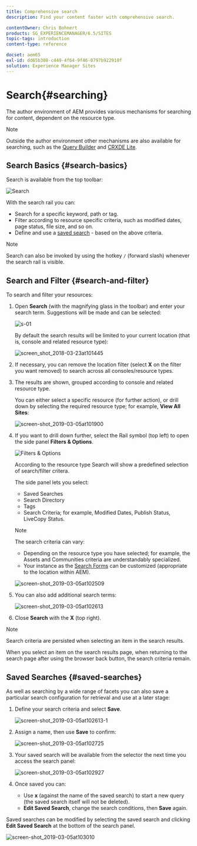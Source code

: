 ```yaml
---
title: Comprehensive search
description: Find your content faster with comprehensive search.

contentOwner: Chris Bohnert
products: SG_EXPERIENCEMANAGER/6.5/SITES
topic-tags: introduction
content-type: reference

docset: aem65
exl-id: dd65b308-c449-4f64-9f46-0797b922910f
solution: Experience Manager Sites
---
```

# Search{#searching}

The author environment of AEM provides various mechanisms for searching for content, dependent on the resource type.

>[!NOTE]
>
>Outside the author environment other mechanisms are also available for searching, such as the [Query Builder](/help/sites-developing/querybuilder-api.md) and [CRXDE Lite](/help/sites-developing/developing-with-crxde-lite.md).

## Search Basics {#search-basics}

Search is available from the top toolbar:

![Search](do-not-localize/chlimage_1-17.png)

With the search rail you can:

* Search for a specific keyword, path or tag.
* Filter according to resource specific criteria, such as modified dates, page status, file size, and so on.
* Define and use a [saved search](#saved-searches) - based on the above criteria.

>[!NOTE]
>
>Search can also be invoked by using the hotkey `/` (forward slash) whenever the search rail is visible.

## Search and Filter {#search-and-filter}

To search and filter your resources:

1. Open **Search** (with the magnifying glass in the toolbar) and enter your search term. Suggestions will be made and can be selected:

   ![s-01](assets/s-01.png)

   By default the search results will be limited to your current location (that is, console and related resource type):

   ![screen_shot_2018-03-23at101445](assets/screen_shot_2018-03-23at101445.png)

1. If necessary, you can remove the location filter (select **X** on the filter you want removed) to search across all consoles/resource types.
1. The results are shown, grouped according to console and related resource type.

   You can either select a specific resource (for further action), or drill down by selecting the required resource type; for example, **View All Sites**:

   ![screen-shot_2019-03-05at101900](assets/screen-shot_2019-03-05at101900.png)

1. If you want to drill down further, select the Rail symbol (top left) to open the side panel **Filters & Options**.

   ![Filters & Options](do-not-localize/screen_shot_2018-03-23at101542.png)

   According to the resource type Search will show a predefined selection of search/filter critera.

   The side panel lets you select:

    * Saved Searches
    * Search Directory
    * Tags
    * Search Criteria; for example, Modified Dates, Publish Status, LiveCopy Status.

   >[!NOTE]
   >
   >The search criteria can vary:
   >
   >
   >
   >    * Depending on the resource type you have selected; for example, the Assets and Communities criteria are understandably specialized.
   >    * Your instance as the [Search Forms](/help/sites-administering/search-forms.md) can be customized (appropriate to the location within AEM).
   >
   >

   ![screen-shot_2019-03-05at102509](assets/screen-shot_2019-03-05at102509.png)

1. You can also add additional search terms:

   ![screen-shot_2019-03-05at102613](assets/screen-shot_2019-03-05at102613.png)

1. Close **Search** with the **X** (top right).

>[!NOTE]
>
>Search criteria are persisted when selecting an item in the search results.
>
>When you select an item on the search results page, when returning to the search page after using the browser back button, the search criteria remain.

## Saved Searches {#saved-searches}

As well as searching by a wide range of facets you can also save a particular search configuration for retrieval and use at a later stage:

1. Define your search criteria and select **Save**.

   ![screen-shot_2019-03-05at102613-1](assets/screen-shot_2019-03-05at102613-1.png)

1. Assign a name, then use **Save** to confirm:

   ![screen-shot_2019-03-05at102725](assets/screen-shot_2019-03-05at102725.png)

1. Your saved search will be available from the selector the next time you access the search panel:

   ![screen-shot_2019-03-05at102927](assets/screen-shot_2019-03-05at102927.png)

1. Once saved you can:

    * Use **x** (against the name of the saved search) to start a new query (the saved search itself will not be deleted).
    * **Edit Saved Search**, change the search conditions, then **Save** again.

Saved searches can be modified by selecting the saved search and clicking **Edit Saved Search** at the bottom of the search panel.

![screen-shot_2019-03-05at103010](assets/screen-shot_2019-03-05at103010.png)
